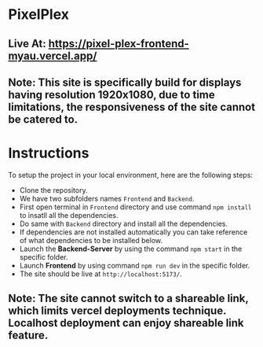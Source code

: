 # PixelPlex
## Live At: https://pixel-plex-frontend-myau.vercel.app/
## Note: This site is specifically build for displays having resolution **1920x1080**, due to time limitations, the responsiveness of the site cannot be catered to.

# Instructions
To setup the project in your local environment, here are the following steps:
* Clone the repository.
* We have two subfolders names `Frontend` and `Backend`.
* First open terminal in `Frontend` directory and use command `npm install` to insatll all the dependencies.
* Do same with `Backend` directory and install all the dependencies.
* If dependencies are not installed automatically you can take reference of what dependencies to be installed below.
* Launch the **Backend-Server** by using the command `npm start` in the specific folder.
* Launch **Frontend** by using command `npm run dev` in the specific folder.
* The site should be live at `http://localhost:5173/`.

## Note: The site cannot switch to a shareable link, which limits vercel deployments technique. Localhost deployment can enjoy shareable link feature.

  
